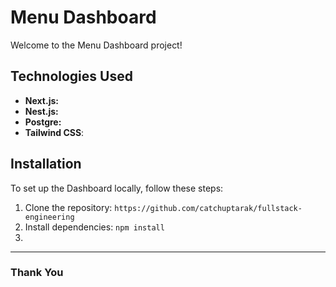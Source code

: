 # Menu Dashboard

Welcome to the Menu Dashboard project! 



## Technologies Used

- **Next.js:** 
- **Nest.js:** 
- **Postgre:** 
- **Tailwind CSS**: 

## Installation

To set up the  Dashboard locally, follow these steps:

1. Clone the repository: `https://github.com/catchuptarak/fullstack-engineering`
2. Install dependencies: `npm install`
3. 

---

### Thank You
